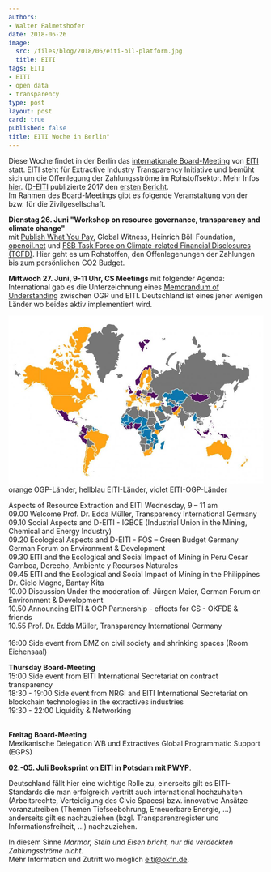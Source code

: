 ```yaml
---
authors: 
- Walter Palmetshofer
date: 2018-06-26
image:
  src: /files/blog/2018/06/eiti-oil-platform.jpg
  title: EITI
tags: EITI
- EITI
- open data 
- transparency
type: post
layout: post
card: true
published: false
title: EITI Woche in Berlin" 
---
```

Diese Woche findet in der Berlin das [internationale Board-Meeting](https://eiti.org/document/40th-board-meeting) von [EITI](https://www.eiti.org) statt.
EITI steht für Extractive Industry Transparency Initiative und bemüht sich um die Offenlegung der Zahlungsströme im Rohstoffsektor. 
Mehr Infos [hier](https://okfn.de/blog/2017/09/Erster-EITI-Bericht-veroeffentlicht/). ([D-EITI](http://d-eiti.de) publizierte 2017 den [ersten Bericht](www.d-eiti.de/wp-content/uploads/2017/08/1_D-EITI_Bericht_-fuer_-2016.pdf).<br>
Im Rahmen des Board-Meetings gibt es folgende Veranstaltung von der bzw. für die Zivilgesellschaft.

<b>Dienstag 26. Juni "Workshop on resource governance, transparency and climate change" </b><br>
mit [Publish What You Pay](http://www.publishwhatyoupay.org/learning/eiti-guide/), Global Witness, Heinrich Böll Foundation, [openoil.net](http://openoil.net/2017/06/21/where-are-your-countrys-oil-projects-on-the-climate-change-supply-curve/) und [FSB Task Force on Climate-related Financial Disclosures (TCFD)](https://www.fsb-tcfd.org/). Hier geht es um Rohstoffen, den Offenlegenungen der Zahlungen bis zum persönlichen CO2 Budget.

<b>Mittwoch 27. Juni, 9-11 Uhr, CS Meetings</b> mit folgender Agenda:<br>
International gab es die Unterzeichnung eines [Memorandum of Understanding](https://eiti.org/news/ogp-eiti-creating-transparency-circle) zwischen OGP und EITI. Deutschland ist eines jener wenigen Länder wo beides aktiv implementiert wird.


![lila beide, orange OGP, hellblau EITI](/files/blog/2018/06/eiti-ogp-countries.png "joinging forces EITI-OGP")orange OGP-Länder, hellblau EITI-Länder, violet EITI-OGP-Länder

Aspects of Resource Extraction and EITI Wednesday,  9 – 11 am<br>
09.00 Welcome Prof. Dr. Edda Müller, Transparency International Germany<br>
09.10 Social Aspects and D-EITI - IGBCE (Industrial Union in the Mining, Chemical and Energy Industry)<br>
09.20 Ecological Aspects and D-EITI - FÖS – Green Budget Germany German Forum on Environment & Development<br>
09.30 EITI and the Ecological and Social Impact of Mining in Peru Cesar Gamboa, Derecho, Ambiente y Recursos Naturales<br>
09.45 EITI and the Ecological and Social Impact of Mining in the Philippines Dr. Cielo Magno, Bantay Kita<br>
10.00 Discussion Under the moderation of: Jürgen Maier, German Forum on Environment & Development<br>
10.50 Announcing EITI & OGP Partnership - effects for CS - OKFDE & friends<br>
10.55 Prof. Dr. Edda Müller, Transparency International Germany<br>
<br>
16:00 Side event from BMZ on civil society and shrinking spaces (Room Eichensaal)

<b>Thursday Board-Meeting</b><br>
15:00 Side event from EITI International Secretariat on contract transparency<br>
18:30 - 19:00 Side event from NRGI and EITI International Secretariat on blockchain technologies in
the extractives industries <br>
19:30 - 22:00 Liquidity & Networking <br><br>

<b>Freitag Board-Meeting</b><br>
Mexikanische Delegation
WB und Extractives Global Programmatic Support (EGPS) 

<b>02.-05. Juli Booksprint on EITI in Potsdam mit PWYP</b>.

Deutschland fällt hier eine wichtige Rolle zu, einerseits gilt es EITI-Standards die man erfolgreich vertritt auch international hochzuhalten (Arbeitsrechte, Verteidigung des Civic Spaces) bzw. innovative Ansätze voranzutreiben (Themen Tiefseebohrung, Erneuerbare Energie, ...) anderseits gilt es nachzuziehen (bzgl. Transparenzregister und Informationsfreiheit, ...) nachzuziehen.

In diesem Sinne <i>Marmor, Stein und Eisen bricht, nur die verdeckten Zahlungsströme nicht.</i><br>
Mehr Information und Zutritt wo möglich eiti@okfn.de.
